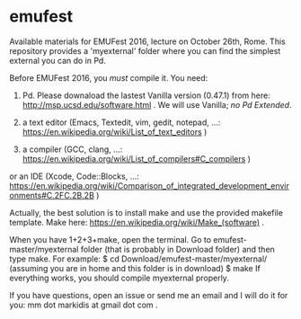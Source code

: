 # emufest
Available materials for EMUFest 2016, lecture on October 26th, Rome.
This repository provides a 'myexternal' folder where you can find the simplest external you can do in Pd.

Before EMUFest 2016, you *must* compile it. You need:

1) Pd. Please downaload the lastest Vanilla version (0.47.1) from here: http://msp.ucsd.edu/software.html . We will use Vanilla; *no Pd Extended*.

2) a text editor (Emacs, Textedit, vim, gedit, notepad, ...: https://en.wikipedia.org/wiki/List_of_text_editors )

3) a compiler (GCC, clang, ...: https://en.wikipedia.org/wiki/List_of_compilers#C_compilers )

or an IDE (Xcode, Code::Blocks, ...: https://en.wikipedia.org/wiki/Comparison_of_integrated_development_environments#C.2FC.2B.2B )

Actually, the best solution is to install make and use the provided makefile template. Make here: https://en.wikipedia.org/wiki/Make_(software) .

When you have 1+2+3+make, open the terminal. Go to emufest-master/myexternal folder (that is probably in Download folder) and then type make. For example:
$ cd Download/emufest-master/myexternal/ (assuming you are in home and this folder is in download)
$ make
If everything works, you should compile myexternal properly.

If you have questions, open an issue or send me an email and I will do it for you: mm dot markidis at gmail dot com .
